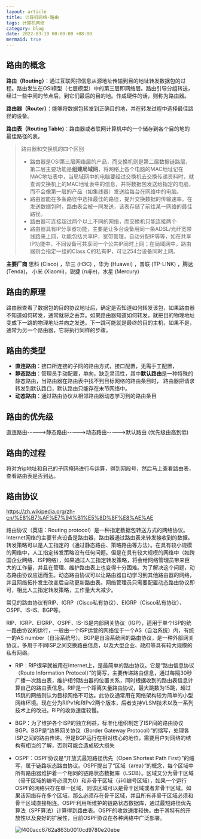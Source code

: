 ```yaml
---
layout: article
title: 计算机网络-路由
tags: 计算机网络
category: blog
date: 2022-03-10 00:00:00 +08:00
mermaid: true
---
```


## 路由的概念

**路由（Routing）**：通过互联网把信息从源地址传输到目的地址转发数据包的过程。路由发生在OSI模型（七层模型）中的第三层即网络层。路由引导分组转送，经过一些中间的节点后，到它们最后的目的地。作成硬件的话，则称为路由器。

**路由器（Router）**：能够将数据包转发到正确目的地，并在转发过程中选择最佳路径的设备。	

**路由表（Routing Table)**：路由器或者联网计算机中的一个储存到各个目的地的最佳路径的表。


> 路由器和交换机的四个区别
> -  路由器是OSI第三层网络层的产品，而交换机则是第二层数据链路层，第二层主要功能是**组建局域网**，将网络上各个电脑的MAC地址记在MAC地址表中，当局域网中的电脑要经过交换机去交换传递资料时，就查询交换机上的MAC地址表中的信息，并将数据包发送给指定的电脑，而不会像第一层的产品（如集线器）发送给每台在网络中的电脑。
> - 路由器能在多条路径中选择最佳的路径，提升交换数据的传输速率。在发送数据包时，路由表会被一同发送，该表存储了前往某一网络的最佳路径。
> - 路由器可连接超过两个以上不同的网络，而交换机只能连接两个
> - 路由器具有IP分享器功能，主要是让多台设备用同一条ADSL/光纤宽带线路来上网，功能包括共享IP，宽带管理，自动分配IP等等，如在共享IP功能中，不同设备可共享同一个公共IP同时上网；在局域网中，路由器则会指定一组的Class C的私有IP，可让254台设备同时上网。

**主要厂商**
 思科 (Cisco) ，华三 (H3C)  ，华为 (Huawei) ，普联 (TP-LINK) ，腾达 (Tenda)， 小米 (Xiaomi)，锐捷 (ruijie)，水星 (Mercury)
 

## 路由的原理
路由器查看了数据包的目的协议地址后，确定是否知道如何转发该包，如果路由器不知道如何转发，通常就将之丢弃。如果路由器知道如何转发，就把目的物理地址变成下一跳的物理地址并向之发送。下一跳可能就是最终的目的主机，如果不是，通常为另一个路由器，它将执行同样的步骤。

## 路由的类型

 - **直连路由**：接口所连接的子网的路由方式，接口配置，无需手工配置，
 - **静态路由**：管理员手动配置，单向，缺乏灵活性，其中**默认路由**是一种特殊的静态路由，当路由器在路由表中找不到目标网络的路由条目时， 路由器把请求转发到默认路口，默认路由只能存在末节网络中。
 - **动态路由**：通过路由协议从相邻路由器动态学习到的路由条目

## 路由的优先级
  直连路由----->静态路由----->动态路由----->默认路由 (优先级由高到低)
  

## 路由的过程
将对方ip地址和自己的子网掩码进行与运算，得到网段号，然后马上查看路由表，查看路由表是否到达。

## 路由协议

https://zh.wikipedia.org/zh-cn/%E8%B7%AF%E7%94%B1%E5%8D%8F%E8%AE%AE

路由协议（英语：Routing protocol）是一种指定数据包转送方式的网络协议。Internet网络的主要节点设备是路由器，路由器通过路由表来转发接收到的数据。转发策略可以是人工指定的（通过静态路由、策略路由等方法）。在具有较小规模的网络中，人工指定转发策略没有任何问题。但是在具有较大规模的网络中（如跨国企业网络、ISP网络），如果通过人工指定转发策略，将会给网络管理员带来巨大的工作量，并且在管理、维护路由表上也变得十分困难。为了解决这个问题，动态路由协议应运而生。动态路由协议可以让路由器自动学习到其他路由器的网络，并且网络拓扑发生改变后自动更新路由表。网络管理员只需要配置动态路由协议即可，相比人工指定转发策略，工作量大大减少。

常见的路由协议有RIP、IGRP（Cisco私有协议）、EIGRP（Cisco私有协议）、OSPF、IS-IS、BGP等。

RIP、IGRP、EIGRP、OSPF、IS-IS是内部网关协议（IGP），适用于单个ISP的统一路由协议的运行，一般由一个ISP运营的网络位于一个AS（自治系统）内，有统一的AS number（自治系统号）。BGP是自治系统间的路由协议，是一种外部网关协议，多用于不同ISP之间交换路由信息，以及大型企业、政府等具有较大规模的私有网络。

- RIP：RIP很早就被用在Internet上，是最简单的路由协议。它是“路由信息协议（Route Information Protocol）”的简写，主要传递路由信息，通过每隔30秒广播一次路由表，维护相邻路由器的位置关系，同时根据收到的路由表信息计算自己的路由表信息。RIP是一个距离矢量路由协议，最大跳数为15跳，超过15跳的网络则认为目标网络不可达。此协议通常用在网络架构较为简单的小型网络环境。现在分为RIPv1和RIPv2两个版本，后者支持VLSM技术以及一系列技术上的改进。RIP的收敛速度较慢。
- BGP：为了维护各个ISP的独立利益，标准化组织制定了ISP间的路由协议BGP。BGP是“边界网关协议（Border Gateway Protocol）”的缩写，处理各ISP之间的路由传递。但是BGP运行在相对核心的地位，需要用户对网络的结构有相当的了解，否则可能会造成较大损失
- OSPF：OSPF协议是“开放式最短路径优先（Open Shortest Path First）”的缩写，属于链路状态路由协议。OSPF提出了“区域（area）”的概念，每个区域中所有路由器维护着一个相同的链路状态数据库（LSDB）。区域又分为骨干区域（骨干区域的编号必须为0）和非骨干区域（非0编号区域），如果一个运行OSPF的网络只存在单一区域，则该区域可以是骨干区域或者非骨干区域。如果该网络存在多个区域，那么必须存在骨干区域，并且所有非骨干区域必须和骨干区域直接相连。OSPF利用所维护的链路状态数据库，通过最短路径优先算法（SPF算法）计算得到路由表。OSPF的收敛速度较快。由于其特有的开放性以及良好的扩展性，目前OSPF协议在各种网络中广泛部署。

  ![f400acc6762a863b0010cd9780e20ebe](https://user-images.githubusercontent.com/62100249/196881637-01f38b12-a43d-439c-b9ca-ba2017930aca.png)
